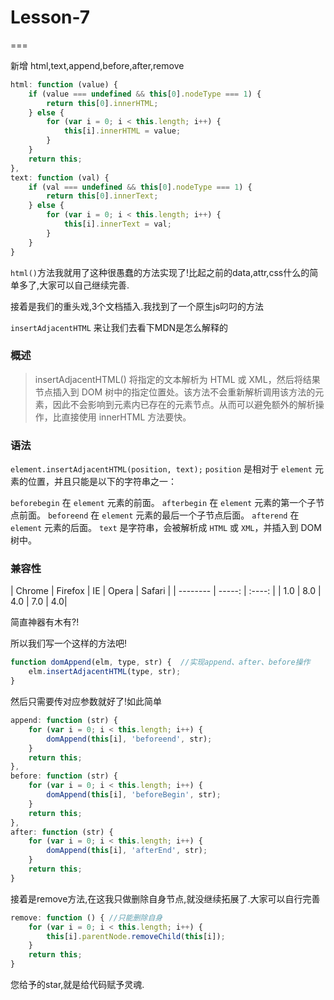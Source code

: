 # Lesson-7

===

新增 html,text,append,before,after,remove

```javascript
html: function (value) {
    if (value === undefined && this[0].nodeType === 1) {
        return this[0].innerHTML;
    } else {
        for (var i = 0; i < this.length; i++) {
            this[i].innerHTML = value;
        }
    }
    return this;
},
text: function (val) {
    if (val === undefined && this[0].nodeType === 1) {
        return this[0].innerText;
    } else {
        for (var i = 0; i < this.length; i++) {
            this[i].innerText = val;
        }
    }
}
```

`html()`方法我就用了这种很愚蠢的方法实现了!比起之前的data,attr,css什么的简单多了,大家可以自己继续完善.

接着是我们的重头戏,3个文档插入.我找到了一个原生js叼叼的方法

`insertAdjacentHTML` 来让我们去看下MDN是怎么解释的


### 概述
> insertAdjacentHTML() 将指定的文本解析为 HTML 或 XML，然后将结果节点插入到 DOM 树中的指定位置处。该方法不会重新解析调用该方法的元素，因此不会影响到元素内已存在的元素节点。从而可以避免额外的解析操作，比直接使用 innerHTML 方法要快。

### 语法
`element.insertAdjacentHTML(position, text);`
`position` 是相对于 `element` 元素的位置，并且只能是以下的字符串之一：

`beforebegin`
在 `element` 元素的前面。
`afterbegin`
在 `element` 元素的第一个子节点前面。
`beforeend`
在 `element` 元素的最后一个子节点后面。
`afterend`
在 `element` 元素的后面。
`text` 是字符串，会被解析成 `HTML` 或 `XML`，并插入到 DOM 树中。

### 兼容性

| Chrome        | Firefox   |  IE  |  Opera  | Safari |
| --------   | -----:  | :----:  |
| 1.0     | 8.0  |   4.0    | 7.0 | 4.0|

简直神器有木有?!

所以我们写一个这样的方法吧!

```javascript
function domAppend(elm, type, str) {  //实现append、after、before操作
    elm.insertAdjacentHTML(type, str);
}
```

然后只需要传对应参数就好了!如此简单

```javascript
append: function (str) {
    for (var i = 0; i < this.length; i++) {
        domAppend(this[i], 'beforeend', str);
    }
    return this;
},
before: function (str) {
    for (var i = 0; i < this.length; i++) {
        domAppend(this[i], 'beforeBegin', str);
    }
    return this;
},
after: function (str) {
    for (var i = 0; i < this.length; i++) {
        domAppend(this[i], 'afterEnd', str);
    }
    return this;
}
```

接着是remove方法,在这我只做删除自身节点,就没继续拓展了.大家可以自行完善

```javascript
remove: function () { //只能删除自身
    for (var i = 0; i < this.length; i++) {
        this[i].parentNode.removeChild(this[i]);
    }
    return this;
}
```

您给予的star,就是给代码赋予灵魂.





